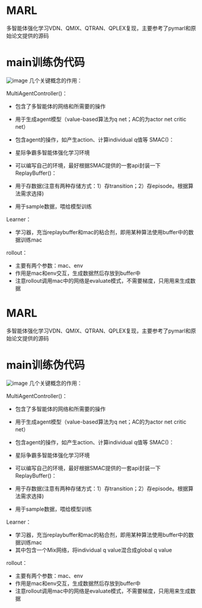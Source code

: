 # MARL
多智能体强化学习VDN、QMIX、QTRAN、QPLEX复现，主要参考了pymarl和原始论文提供的源码
# main训练伪代码
![image](https://user-images.githubusercontent.com/78296375/225800123-ee80dddd-c30f-4eb6-affc-9d0ef56bc31e.png)
几个关键概念的作用：

MultiAgentController()：
- 包含了多智能体的网络和所需要的操作
- 用于生成agent模型（value-based算法为q net；AC的为actor net critic net）
- 包含agent的操作，如产生action、计算individual q值等
SMAC()：

- 星际争霸多智能体强化学习环境
- 可以编写自己的环境，最好根据SMAC提供的一套api封装一下
ReplayBuffer()：

- 用于存数据(注意有两种存储方式：1）存transition；2）存episode。根据算法需求选择)
- 用于sample数据，喂给模型训练

Learner：
- 学习器，充当replaybuffer和mac的粘合剂，即用某种算法使用buffer中的数据训练mac

rollout：
- 主要有两个参数：mac、env
- 作用是mac和env交互，生成数据然后存放到buffer中
- 注意rollout调用mac中的网络是evaluate模式，不需要梯度，只用用来生成数据
# MARL
多智能体强化学习VDN、QMIX、QTRAN、QPLEX复现，主要参考了pymarl和原始论文提供的源码
# main训练伪代码
![image](https://user-images.githubusercontent.com/78296375/225800123-ee80dddd-c30f-4eb6-affc-9d0ef56bc31e.png)
几个关键概念的作用：

MultiAgentController()：
- 包含了多智能体的网络和所需要的操作
- 用于生成agent模型（value-based算法为q net；AC的为actor net critic net）
- 包含agent的操作，如产生action、计算individual q值等
SMAC()：

- 星际争霸多智能体强化学习环境
- 可以编写自己的环境，最好根据SMAC提供的一套api封装一下
ReplayBuffer()：

- 用于存数据(注意有两种存储方式：1）存transition；2）存episode。根据算法需求选择)
- 用于sample数据，喂给模型训练

Learner：
- 学习器，充当replaybuffer和mac的粘合剂，即用某种算法使用buffer中的数据训练mac
- 其中包含一个Mix网络，将individual q value混合成global q value

rollout：
- 主要有两个参数：mac、env
- 作用是mac和env交互，生成数据然后存放到buffer中
- 注意rollout调用mac中的网络是evaluate模式，不需要梯度，只用用来生成数据
